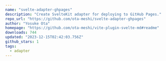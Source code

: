 ```yaml
---
name: "svelte-adapter-ghpages"
description: "Create SvelteKit adapter for deploying to GitHub Pages."
repo_url: "https://github.com/ota-meshi/svelte-adapter-ghpages"
author: "Yosuke Ota"
homepage: "https://github.com/ota-meshi/vite-plugin-svelte-md#readme"
downloads: 744
updated: "2023-12-15T02:42:03.756Z"
github_stars: 1
tags: 
  - adapter
---
```

